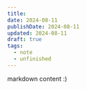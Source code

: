```yaml
---
title: 
date: 2024-08-11
publishDate: 2024-08-11
updated: 2024-08-11
draft: true
tags:
  - note
  - unfinished
---
```

 
markdown content :)